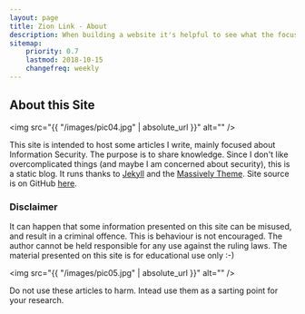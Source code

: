 ```yaml
---
layout: page
title: Zion Link - About
description: When building a website it's helpful to see what the focus of your site is. This page is an example of how to show a website's focus.
sitemap:
    priority: 0.7
    lastmod: 2018-10-15
    changefreq: weekly
---
```

## About this Site

<span class="image left"><img src="{{ "/images/pic04.jpg" | absolute_url }}" alt="" /></span>

This site is intended to host some articles I write, mainly focused about Information Security. The purpose is to share knowledge. Since I don't like overcomplicated things (and maybe I am concerned about security), this is a static blog. It runs thanks to [Jekyll](https://jekyllrb.com) and the [Massively Theme](http://jekyllthemes.org/themes/massively). Site source is on GitHub [here](https://github.com/zionlink/blog).

### Disclaimer
<div class="box">
  <p>
  It can happen that some information presented on this site can be misused, and result in a criminal offence. This is behaviour is not encouraged. The author cannot be held responsible for any use against the ruling laws. The material presented on this site is for educational use only :-)
  </p>
</div>

<span class="image left"><img src="{{ "/images/pic05.jpg" | absolute_url }}" alt="" /></span>

Do not use these articles to harm. Intead use them as a sarting point for your research.